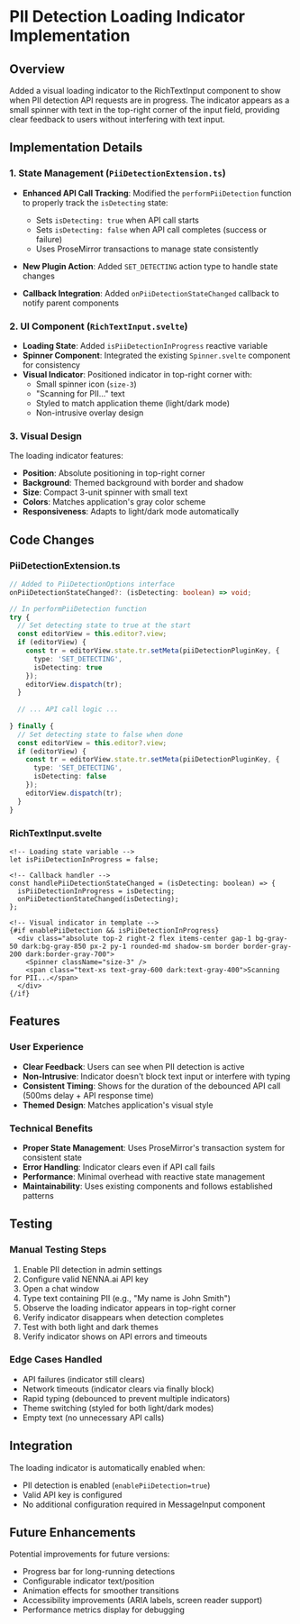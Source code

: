 # PII Detection Loading Indicator Implementation

## Overview
Added a visual loading indicator to the RichTextInput component to show when PII detection API requests are in progress. The indicator appears as a small spinner with text in the top-right corner of the input field, providing clear feedback to users without interfering with text input.

## Implementation Details

### 1. State Management (`PiiDetectionExtension.ts`)
- **Enhanced API Call Tracking**: Modified the `performPiiDetection` function to properly track the `isDetecting` state:
  - Sets `isDetecting: true` when API call starts
  - Sets `isDetecting: false` when API call completes (success or failure)
  - Uses ProseMirror transactions to manage state consistently

- **New Plugin Action**: Added `SET_DETECTING` action type to handle state changes
- **Callback Integration**: Added `onPiiDetectionStateChanged` callback to notify parent components

### 2. UI Component (`RichTextInput.svelte`)
- **Loading State**: Added `isPiiDetectionInProgress` reactive variable
- **Spinner Component**: Integrated the existing `Spinner.svelte` component for consistency
- **Visual Indicator**: Positioned indicator in top-right corner with:
  - Small spinner icon (`size-3`)
  - "Scanning for PII..." text
  - Styled to match application theme (light/dark mode)
  - Non-intrusive overlay design

### 3. Visual Design
The loading indicator features:
- **Position**: Absolute positioning in top-right corner
- **Background**: Themed background with border and shadow
- **Size**: Compact 3-unit spinner with small text
- **Colors**: Matches application's gray color scheme
- **Responsiveness**: Adapts to light/dark mode automatically

## Code Changes

### PiiDetectionExtension.ts
```typescript
// Added to PiiDetectionOptions interface
onPiiDetectionStateChanged?: (isDetecting: boolean) => void;

// In performPiiDetection function
try {
  // Set detecting state to true at the start
  const editorView = this.editor?.view;
  if (editorView) {
    const tr = editorView.state.tr.setMeta(piiDetectionPluginKey, {
      type: 'SET_DETECTING',
      isDetecting: true
    });
    editorView.dispatch(tr);
  }
  
  // ... API call logic ...
  
} finally {
  // Set detecting state to false when done
  const editorView = this.editor?.view;
  if (editorView) {
    const tr = editorView.state.tr.setMeta(piiDetectionPluginKey, {
      type: 'SET_DETECTING',
      isDetecting: false
    });
    editorView.dispatch(tr);
  }
}
```

### RichTextInput.svelte
```svelte
<!-- Loading state variable -->
let isPiiDetectionInProgress = false;

<!-- Callback handler -->
const handlePiiDetectionStateChanged = (isDetecting: boolean) => {
  isPiiDetectionInProgress = isDetecting;
  onPiiDetectionStateChanged(isDetecting);
};

<!-- Visual indicator in template -->
{#if enablePiiDetection && isPiiDetectionInProgress}
  <div class="absolute top-2 right-2 flex items-center gap-1 bg-gray-50 dark:bg-gray-850 px-2 py-1 rounded-md shadow-sm border border-gray-200 dark:border-gray-700">
    <Spinner className="size-3" />
    <span class="text-xs text-gray-600 dark:text-gray-400">Scanning for PII...</span>
  </div>
{/if}
```

## Features

### User Experience
- **Clear Feedback**: Users can see when PII detection is active
- **Non-Intrusive**: Indicator doesn't block text input or interfere with typing
- **Consistent Timing**: Shows for the duration of the debounced API call (500ms delay + API response time)
- **Themed Design**: Matches application's visual style

### Technical Benefits
- **Proper State Management**: Uses ProseMirror's transaction system for consistent state
- **Error Handling**: Indicator clears even if API call fails
- **Performance**: Minimal overhead with reactive state management
- **Maintainability**: Uses existing components and follows established patterns

## Testing

### Manual Testing Steps
1. Enable PII detection in admin settings
2. Configure valid NENNA.ai API key
3. Open a chat window
4. Type text containing PII (e.g., "My name is John Smith")
5. Observe the loading indicator appears in top-right corner
6. Verify indicator disappears when detection completes
7. Test with both light and dark themes
8. Verify indicator shows on API errors and timeouts

### Edge Cases Handled
- API failures (indicator still clears)
- Network timeouts (indicator clears via finally block)
- Rapid typing (debounced to prevent multiple indicators)
- Theme switching (styled for both light/dark modes)
- Empty text (no unnecessary API calls)

## Integration

The loading indicator is automatically enabled when:
- PII detection is enabled (`enablePiiDetection=true`)
- Valid API key is configured
- No additional configuration required in MessageInput component

## Future Enhancements

Potential improvements for future versions:
- Progress bar for long-running detections
- Configurable indicator text/position
- Animation effects for smoother transitions
- Accessibility improvements (ARIA labels, screen reader support)
- Performance metrics display for debugging